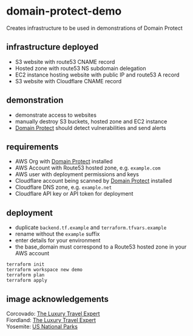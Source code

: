 # domain-protect-demo
Creates infrastructure to be used in demonstrations of Domain Protect

## infrastructure deployed
* S3 website with route53 CNAME record
* Hosted zone with route53 NS subdomain delegation
* EC2 instance hosting website with public IP and route53 A record
* S3 website with Cloudflare CNAME record

## demonstration
* demonstrate access to websites
* manually destroy S3 buckets, hosted zone and EC2 instance
* [Domain Protect](https://github.com/domain-protect/domain-protect) should detect vulnerabilities and send alerts

## requirements
* AWS Org with [Domain Protect](https://github.com/domain-protect/domain-protect) installed
* AWS Account with Route53 hosted zone, e.g. `example.com`
* AWS user with deployment permissions and keys
* Cloudflare account being scanned by [Domain Protect](https://github.com/domain-protect/domain-protect) installed
* Cloudflare DNS zone, e.g. `example.net`
* Cloudflare API key or API token for deployment

## deployment
* duplicate `backend.tf.example` and `terraform.tfvars.example`
* rename without the `example` suffix
* enter details for your environment
* the base_domain must correspond to a Route53 hosted zone in your AWS account
```
terraform init
terraform workspace new demo
terraform plan
terraform apply
```

## image acknowledgements
Corcovado: [The Luxury Travel Expert](https://theluxurytravelexpert.com/2022/05/23/top-10-most-beautiful-national-parks-world)  
Fiordland: [The Luxury Travel Expert](https://theluxurytravelexpert.com/2022/05/23/top-10-most-beautiful-national-parks-world)  
Yosemite: [US National Parks](https://www.nps.gov/yose/index.htm)  